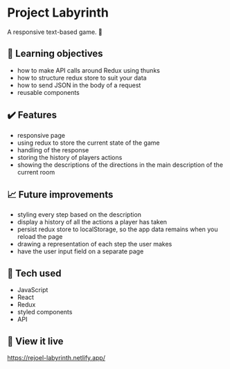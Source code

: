 # Project Labyrinth

A responsive text-based game. :moyai: 

## :brain: Learning objectives
- how to make API calls around Redux using thunks
- how to structure redux store to suit your data
- how to send JSON in the body of a request
- reusable components

## :heavy_check_mark: Features
- responsive page
- using redux to store the current state of the game
- handling of the response
- storing the history of players actions
- showing the descriptions of the directions in the main description of the current room

## :chart_with_upwards_trend: Future improvements
- styling every step based on the description
- display a history of all the actions a player has taken
- persist redux store to localStorage, so the app data remains when you reload the page
- drawing a representation of each step the user makes
- have the user input field on a separate page
 
## :robot: Tech used 
- JavaScript
- React
- Redux
- styled components
- API

## :eyes: View it live
https://rejoel-labyrinth.netlify.app/ 